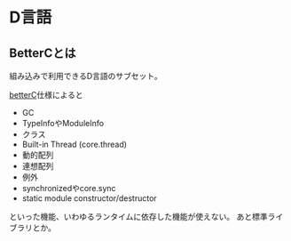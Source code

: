 # D言語

## BetterCとは

組み込みで利用できるD言語のサブセット。

[betterC](https://dlang.org/spec/betterc.html)仕様によると

- GC
- TypeInfoやModuleInfo
- クラス
- Built-in Thread (core.thread)
- 動的配列
- 連想配列
- 例外
- synchronizedやcore.sync
- static module constructor/destructor

といった機能、いわゆるランタイムに依存した機能が使えない。
あと標準ライブラリとか。
